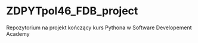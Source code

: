 # ZDPYTpol46_FDB_project

Repozytorium na projekt kończący kurs Pythona w Software Developement Academy
